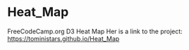 # Heat_Map
FreeCodeCamp.org D3 Heat Map
Her is a link to the project: https://toministars.github.io/Heat_Map
